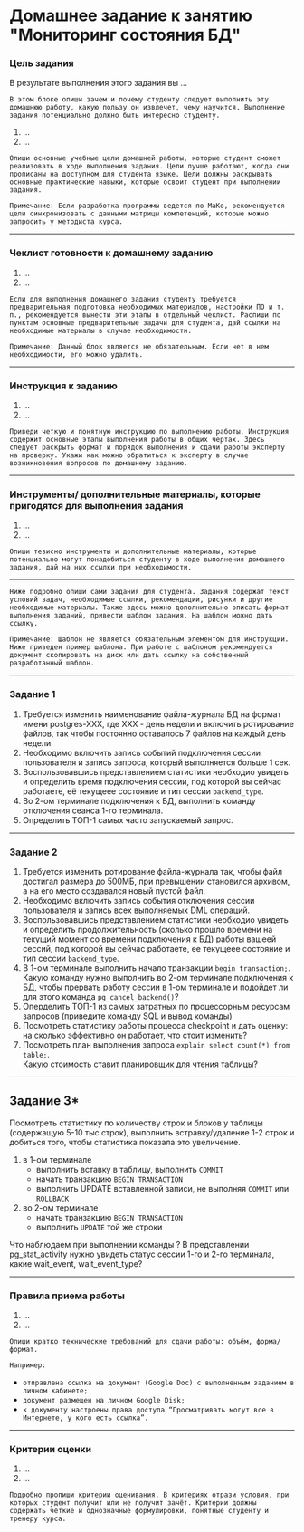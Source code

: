 # Домашнее задание к занятию "Мониторинг состояния БД"


### Цель задания

В результате выполнения этого задания вы ... 

`В этом блоке опиши зачем и почему студенту следует выполнить эту домашнюю работу, какую пользу он извлечет, чему научится. Выполнение задания потенциально должно быть интересно студенту.`

1. ...
2. ...

`Опиши основные учебные цели домашней работы, которые студент сможет реализовать в ходе выполнения задания. Цели лучше работают, когда они прописаны на доступном для студента языке. Цели должны раскрывать основные практические навыки, которые освоит студент при выполнении задания.`

`Примечание: Если разработка программы ведется по МаКо, рекомендуется цели синхронизовать с данными матрицы компетенций, которые можно запросить у методиста курса.`

------

### Чеклист готовности к домашнему заданию

1. ...
2. ...

`Если для выполнения домашнего задания студенту требуется предварительная подготовка необходимых материалов, настройки ПО и т. п., рекомендуется вынести эти этапы в отдельный чеклист. Распиши по пунктам основные предварительные задачи для студента, дай ссылки на необходимые материалы в случае необходимости.`

`Примечание: Данный блок является не обязательным. Если нет в нем необходимости, его можно удалить.`

------

### Инструкция к заданию

1. ...
2. ...

`Приведи четкую и понятную инструкцию по выполнению работы. Инструкция содержит основные этапы выполнения работы в общих чертах. Здесь следует раскрыть формат и порядок выполнения и сдачи работы эксперту на проверку. Укажи как можно обратиться к эксперту в случае возникновения вопросов по домашнему заданию.`

------

### Инструменты/ дополнительные материалы, которые пригодятся для выполнения задания

1. ...
2. ...

`Опиши тезисно инструменты и дополнительные материалы, которые потенциально могут понадобиться студенту в ходе выполнения домашнего задания, дай на них ссылки при необходимости.`

------
`Ниже подробно опиши сами задания для студента. Задания содержат текст условий задач, необходимые ссылки, рекомендации, рисунки и другие необходимые материалы. Также здесь можно дополнительно описать формат выполнения заданий, привести шаблон задания. На шаблон можно дать ссылку.`

`Примечание: Шаблон не является обязательным элементом для инструкции. Ниже приведен пример шаблона. При работе с шаблоном рекомендуется документ скопировать на диск или дать ссылку на собственный разработанный шаблон.`

------

### Задание 1

1. Требуется изменить наименование файла-журнала БД на формат имени postgres-XXX, где ХХХ - день недели и включить ротирование файлов, так чтобы постоянно оставалось 7 файлов на каждый день недели.
2. Необходимо включить запись событий подключения сессии пользователя и запись запроса, который выполняется больше 1 сек.
3. Воспользовавшись представлением статистики необходио увидеть и определить время подключения сессии, под которой вы сейчас работаете, её текущеее состояние и тип сессии `backend_type`.
4. Во 2-ом терминале подключения к БД, выполнить команду отключения сеанса 1-го терминала.
5. Определить ТОП-1 самых часто запускаемый запрос.

------

### Задание 2

1. Требуется изменить ротирование файла-журнала так, чтобы файл достигал размера до 500МБ, при превышении становился архивом, а на его место создавался новый пустой файл.
2. Необходимо включить запись события отключения сессии пользователя и запись всех выполняемых DML операций.
3. Воспользовавшись представлением статистики необходио увидеть и определить продолжительность (сколько прошло времени на текущий момент со времени подключения к БД) работы вашеей сессий, под которой вы сейчас работаете, ее текущеее состояние и тип сессии `backend_type`.
4. В 1-ом терминале выполнить начало транзакции `begin transaction;`.  
Какую команду нужно выполнить во 2-ом терминале подключения к БД, чтобы прервать работу сессии в 1-ом терминале и подойдет ли для этого команда `pg_cancel_backend()`?
5. Оперделить ТОП-1 из самых затратных по процессорным ресурсам запросов (приведите команду SQL и вывод команды)
6. Посмотреть статистику работы процесса checkpoint и дать оценку: на сколько эффективно он работает, что стоит изменить?
7. Посмотреть план выполнения запроса `explain select count(*) from table;`.  
Какую стоимость ставит планировщик для чтения таблицы?

------

## Задание 3*

Посмотреть статистику по количеству строк и блоков у таблицы (содержащую 5-10 тыс строк), выполнить встравку/удаление 1-2 строк и добиться того, чтобы статистика показала это увеличение.

1. в 1-ом терминале
    - выполнить вставку в таблицу, выполнить `COMMIT`
    - начать транзакцию `BEGIN TRANSACTION`
    - выполнить UPDATE вставленной записи, не выполняя `COMMIT` или `ROLLBACK`
2. во 2-ом терминале
    - начать транзакцию `BEGIN TRANSACTION`
    - выполнить `UPDATE` той же строки

Что наблюдаем при выполнении команды ?
В представлении pg_stat_activity нужно увидеть статус сессии 1-го и 2-го терминала, какие wait_event, wait_event_type?




------

### Правила приема работы

1. ...
2. ...

`Опиши кратко технические требований для сдачи работы: объём, форма/формат.` 

`Например:`
- `отправлена ссылка на документ (Google Doc) с выполненным заданием в личном кабинете;`
- `документ размещен на личном Google Disk;`
- `к документу настроены права доступа “Просматривать могут все в Интернете, у кого есть ссылка”.`

------

### Критерии оценки

1. ...
2. ...

`Подробно пропиши критерии оценивания. В критериях отрази условия, при которых студент получит или не получит зачёт. Критерии должны содержать чёткие и однозначные формулировки, понятные студенту и тренеру курса.`
